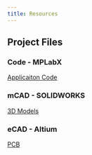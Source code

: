 ```yaml
---
title: Resources
---
```


## Project Files

### Code - MPLabX

[Applicaiton Code](./assets/source_docs/code/sensorSuite.zip)

### mCAD - SOLIDWORKS

[3D Models](./assets/source_docs/mCAD/Ian_Anderson_anemometer_mCAD.zip)

### eCAD - Altium

[PCB](./assets/source_docs/eCAD/EGR314_Ian_Subsytem%20(5-5-2025%2011-53-14).zip)
